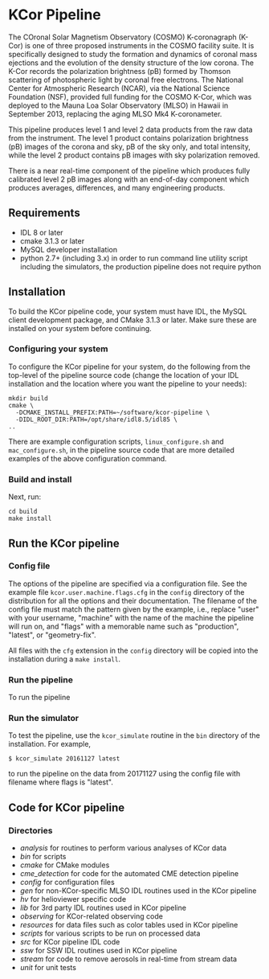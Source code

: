 # KCor Pipeline

The COronal Solar Magnetism Observatory (COSMO) K-coronagraph (K-Cor) is one of
three proposed instruments in the COSMO facility suite. It is specifically
designed to study the formation and dynamics of coronal mass ejections and the
evolution of the density structure of the low corona. The K-Cor records the
polarization brightness (pB) formed by Thomson scattering of photospheric light
by coronal free electrons. The National Center for Atmospheric Research (NCAR),
via the National Science Foundation (NSF), provided full funding for the COSMO
K-Cor, which was deployed to the Mauna Loa Solar Observatory (MLSO) in Hawaii
in September 2013, replacing the aging MLSO Mk4 K-coronameter.

This pipeline produces level 1 and level 2 data products from the raw data from
the instrument. The level 1 product contains polarization brightness (pB)
images of the corona and sky, pB of the sky only, and total intensity, while
the level 2 product contains pB images with sky polarization removed.

There is a near real-time component of the pipeline which produces fully
calibrated level 2 pB images along with an end-of-day component which produces
averages, differences, and many engineering products.


## Requirements

* IDL 8 or later
* cmake 3.1.3 or later
* MySQL developer installation
* python 2.7+ (including 3.x) in order to run command line utility script including the simulators, the production pipeline does not require python


## Installation

To build the KCor pipeline code, your system must have IDL, the MySQL client development package, and CMake 3.1.3 or later. Make sure these are installed on your system before continuing.

### Configuring your system

To configure the KCor pipeline for your system, do the following from the top-level of the pipeline source code (change the location of your IDL installation and the location where you want the pipeline to your needs):

    mkdir build
    cmake \
      -DCMAKE_INSTALL_PREFIX:PATH=~/software/kcor-pipeline \
      -DIDL_ROOT_DIR:PATH=/opt/share/idl8.5/idl85 \
    ..

There are example configuration scripts, `linux_configure.sh` and `mac_configure.sh`, in the pipeline source code that are more detailed examples of the above configuration command.

### Build and install

Next, run:

    cd build
    make install


## Run the KCor pipeline

### Config file

The options of the pipeline are specified via a configuration file. See the example file `kcor.user.machine.flags.cfg` in the `config` directory of the distribution for all the options and their documentation. The filename of the config file must match the pattern given by the example, i.e., replace "user" with your username, "machine" with the name of the machine the pipeline will run on, and "flags" with a memorable name such as "production", "latest", or "geometry-fix".

All files with the `cfg` extension in the `config` directory will be copied into the installation during a `make install`.

### Run the pipeline

To run the pipeline

### Run the simulator

To test the pipeline, use the `kcor_simulate` routine in the `bin` directory of the installation. For example,

    $ kcor_simulate 20161127 latest

to run the pipeline on the data from 20171127 using the config file with filename where flags is "latest".


## Code for KCor pipeline

### Directories

* *analysis* for routines to perform various analyses of KCor data
* *bin* for scripts
* *cmake* for CMake modules
* *cme_detection* for code for the automated CME detection pipeline
* *config* for configuration files
* *gen* for non-KCor-specific MLSO IDL routines used in the KCor pipeline
* *hv* for helioviewer specific code
* *lib* for 3rd party IDL routines used in KCor pipeline
* *observing* for KCor-related observing code
* *resources* for data files such as color tables used in KCor pipeline
* *scripts* for various scripts to be run on processed data
* *src* for KCor pipeline IDL code
* *ssw* for SSW IDL routines used in KCor pipeline
* *stream* for code to remove aerosols in real-time from stream data
* *unit* for unit tests
